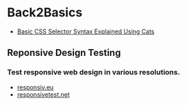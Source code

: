 # Back2Basics

* [Basic CSS Selector Syntax Explained Using Cats](https://robots.thoughtbot.com/basic-css-selectors-explained-with-cats)



## Reponsive Design Testing
###  Test responsive web design in various resolutions.
* [responsiv.eu](http://responsiv.eu/)
* [responsivetest.net](http://responsivetest.net/)
